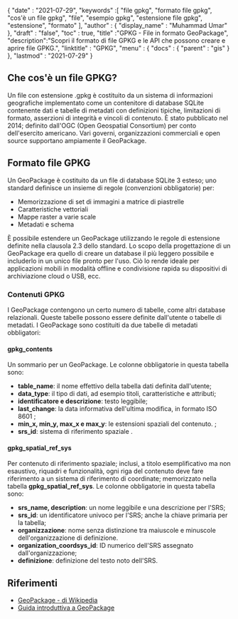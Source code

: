 {
  "date" : "2021-07-29",
  "keywords" :[ "file gpkg", "formato file gpkg", "cos'è un file gpkg", "file", "esempio gpkg", "estensione file gpkg", "estensione", "formato" ],
  "author" : {
    "display_name" : "Muhammad Umar"
},
  "draft" : "false",
  "toc" : true,
  "title" :"GPKG - File in formato GeoPackage",
  "description":"Scopri il formato di file GPKG e le API che possono creare e aprire file GPKG.",
  "linktitle" : "GPKG",
  "menu" : {
    "docs" : {
      "parent" : "gis"
}
},
  "lastmod" : "2021-07-29"
}

## Che cos'è un file GPKG?
Un file con estensione .gpkg è costituito da un sistema di informazioni geografiche implementato come un contenitore di database SQLite contenente dati e tabelle di metadati con definizioni tipiche, limitazioni di formato, asserzioni di integrità e vincoli di contenuto. È stato pubblicato nel 2014; definito dall'OGC (Open Geospatial Consortium) per conto dell'esercito americano. Vari governi, organizzazioni commerciali e open source supportano ampiamente il GeoPackage.

## Formato file GPKG
Un GeoPackage è costituito da un file di database SQLite 3 esteso; uno standard definisce un insieme di regole (convenzioni obbligatorie) per:
- Memorizzazione di set di immagini a matrice di piastrelle
- Caratteristiche vettoriali
- Mappe raster a varie scale
- Metadati e schema

È possibile estendere un GeoPackage utilizzando le regole di estensione definite nella clausola 2.3 dello standard. Lo scopo della progettazione di un GeoPackage era quello di creare un database il più leggero possibile e includerlo in un unico file pronto per l'uso. Ciò lo rende ideale per applicazioni mobili in modalità offline e condivisione rapida su dispositivi di archiviazione cloud o USB, ecc.

### Contenuti GPKG
I GeoPackage contengono un certo numero di tabelle, come altri database relazionali. Queste tabelle possono essere definite dall'utente o tabelle di metadati. I GeoPackage sono costituiti da due tabelle di metadati obbligatori:

#### gpkg_contents
Un sommario per un GeoPackage. Le colonne obbligatorie in questa tabella sono:

- **table_name**: il nome effettivo della tabella dati definita dall'utente;
- **data_type**: il tipo di dati, ad esempio titoli, caratteristiche e attributi;
- **identificatore e descrizione**: testo leggibile;
- **last_change**: la data informativa dell'ultima modifica, in formato ISO 8601 ;
- **min_x, min_y, max_x e max_y**: le estensioni spaziali del contenuto. ;
- **srs_id**: sistema di riferimento spaziale .

#### gpkg_spatial_ref_sys
Per contenuto di riferimento spaziale; inclusi, a titolo esemplificativo ma non esaustivo, riquadri e funzionalità, ogni riga del contenuto deve fare riferimento a un sistema di riferimento di coordinate; memorizzato nella tabella **gpkg_spatial_ref_sys**. Le colonne obbligatorie in questa tabella sono:

- **srs_name, description**: un nome leggibile e una descrizione per l'SRS;
- **srs_id**: un identificatore univoco per l'SRS; anche la chiave primaria per la tabella;
- **organizzazione**: nome senza distinzione tra maiuscole e minuscole dell'organizzazione di definizione.
- **organization_coordsys_id**: ID numerico dell'SRS assegnato dall'organizzazione;
- **definizione**: definizione del testo noto dell'SRS.


## Riferimenti

* [GeoPackage - di Wikipedia](https://en.wikipedia.org/wiki/GeoPackage)
* [Guida introduttiva a GeoPackage](http://www.geopackage.org/guidance/getting-started.html)

